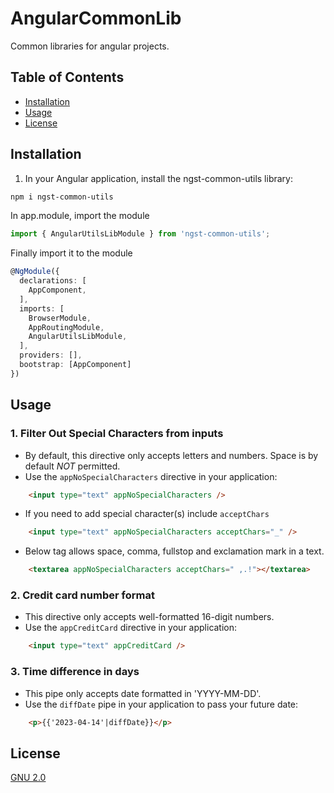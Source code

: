 # AngularCommonLib
Common libraries for angular projects.

## Table of Contents

- [Installation](#Installation)
- [Usage](#Usage)
- [License](#License)


## Installation
1. In your Angular application, install the ngst-common-utils library:

```perl
npm i ngst-common-utils
```

In app.module, import the module
```typescript
import { AngularUtilsLibModule } from 'ngst-common-utils';
```
Finally import it to the module
```typescript
@NgModule({
  declarations: [
    AppComponent,
  ],
  imports: [
    BrowserModule,
    AppRoutingModule,
    AngularUtilsLibModule,
  ],
  providers: [],
  bootstrap: [AppComponent]
})
```

## Usage

### 1. Filter Out Special Characters from inputs
- By default, this directive only accepts letters and numbers. Space is by default *NOT* permitted.
- Use the `appNoSpecialCharacters` directive in your application:

```html
    <input type="text" appNoSpecialCharacters />
```

- If you need to add special character(s) include `acceptChars` 
```html
    <input type="text" appNoSpecialCharacters acceptChars="_" />
```

- Below tag allows space, comma, fullstop and exclamation mark in a text.
```html
    <textarea appNoSpecialCharacters acceptChars=" ,.!"></textarea>
```

### 2. Credit card number format
- This directive only accepts well-formatted 16-digit numbers.
- Use the `appCreditCard` directive in your application:

```html
    <input type="text" appCreditCard />
```
### 3. Time difference in days
- This pipe only accepts date formatted in 'YYYY-MM-DD'.
- Use the `diffDate` pipe in your application to pass your future date:
```html
    <p>{{'2023-04-14'|diffDate}}</p>
```

## License

[GNU 2.0](https://www.gnu.org/licenses/old-licenses/gpl-2.0.html)